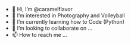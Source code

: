 - 👋 Hi, I’m @caramelflavor
- 👀 I’m interested in Photography and Volleyball
- 🌱 I’m currently learning how to Code (Python)
- 💞️ I’m looking to collaborate on ...
- 📫 How to reach me ...

<!---
caramelflavor/caramelflavor is a ✨ special ✨ repository because its `README.md` (this file) appears on your GitHub profile.
You can click the Preview link to take a look at your changes.
--->
